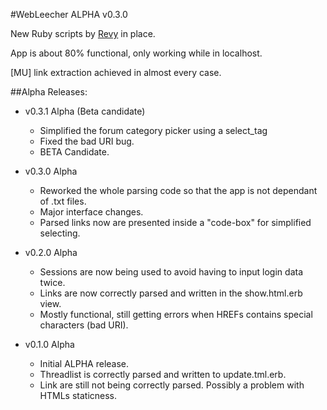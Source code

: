 #WebLeecher ALPHA v0.3.0

New Ruby scripts by [Revy](mailto:revy@lethalia.net) in place.

App is about 80% functional, only working while in localhost.

[MU] link extraction achieved in almost every case.


##Alpha Releases:

*   v0.3.1 Alpha (Beta candidate)
    -   Simplified the forum category picker using a select_tag
    -   Fixed the bad URI bug.
    -   BETA Candidate.

*   v0.3.0 Alpha
    -   Reworked the whole parsing code so that the app is not dependant of .txt files.
    -   Major interface changes.
    -   Parsed links now are presented inside a "code-box" for simplified selecting.

*   v0.2.0 Alpha
    -   Sessions are now being used to avoid having to input login data twice.
    -   Links are now correctly parsed and written in the show.html.erb view.	
    -   Mostly functional, still getting errors when HREFs contains special characters (bad URI).

*   v0.1.0 Alpha
    -   Initial ALPHA release.
    -   Threadlist is correctly parsed and written to update.tml.erb.
    -   Link are still not being correctly parsed. Possibly a problem with HTMLs staticness.
